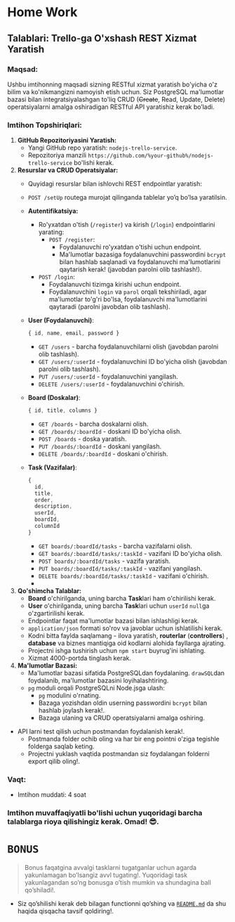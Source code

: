 # Home Work

## Talablari: Trello-ga O'xshash REST Xizmat Yaratish

### Maqsad:

Ushbu imtihonning maqsadi sizning RESTful xizmat yaratish bo'yicha o'z bilim va ko'nikmangizni namoyish etish uchun. Siz PostgreSQL ma'lumotlar bazasi bilan integratsiyalashgan to'liq CRUD (~~Create~~, Read, Update, Delete) operatsiyalarni amalga oshiradigan RESTful API yaratishiz kerak bo’ladi.

### Imtihon Topshiriqlari:

1. **GitHub Repozitoriyasini Yaratish:**
    - Yangi GitHub repo yaratish: `nodejs-trello-service`.
    - Repozitoriya manzili `https://github.com/%your-github%/nodejs-trello-service` bo'lishi kerak.
2. **Resurslar va CRUD Operatsiyalar:**
    - Quyidagi resurslar bilan ishlovchi REST endpointlar yaratish:
    - `POST /setUp`  routega murojat qilinganda tablelar yo’q bo’lsa yaratilsin.
    - **Autentifikatsiya:**
        - Ro'yxatdan o'tish (`/register`) va kirish (`/login`) endpointlarini yarating:
            - `POST /register`:
                - Foydalanuvchi ro'yxatdan o'tishi uchun endpoint.
                - Ma'lumotlar bazasiga foydalanuvchini passwordini `bcrypt` bilan hashlab  saqlanadi va foydalanuvchi ma'lumotlarini qaytarish kerak! (javobdan parolni olib tashlash!).
        - `POST /login`:
            - Foydalanuvchi tizimga kirishi uchun endpoint.
            - Foydalanuvchini `login` va `parol` orqali tekshiriladi, agar ma'lumotlar to'g'ri bo'lsa, foydalanuvchi ma'lumotlarini qaytaradi (parolni javobdan olib tashlash).
    - **User (Foydalanuvchi)**:
        
        ```jsx
        { id, name, email, password }
        
        ```
        
        - `GET /users` - barcha foydalanuvchilarni olish (javobdan parolni olib tashlash).
        - `GET /users/:userId` - foydalanuvchini ID bo'yicha olish (javobdan parolni olib tashlash).
        - `PUT /users/:userId` - foydalanuvchini yangilash.
        - `DELETE /users/:userId` - foydalanuvchini o'chirish.
    - **Board (Doskalar)**:
        
        ```jsx
        { id, title, columns }
        ```
        
        - `GET /boards` - barcha doskalarni olish.
        - `GET /boards/:boardId` - doskani ID bo'yicha olish.
        - `POST /boards` - doska yaratish.
        - `PUT /boards/:boardId` - doskani yangilash.
        - `DELETE /boards/:boardId` - doskani o'chirish.
    - **Task (Vazifalar)**:
        
        ```jsx
        {
          id,
          title,
          order,
          description,
          userId, 
          boardId,
          columnId
        }
        ```
        
        - `GET boards/:boardId/tasks` - barcha vazifalarni olish.
        - `GET boards/:boardId/tasks/:taskId` - vazifani ID bo'yicha olish.
        - `POST boards/:boardId/tasks` - vazifa yaratish.
        - `PUT boards/:boardId/tasks/:taskId` - vazifani yangilash.
        - `DELETE boards/:boardId/tasks/:taskId` - vazifani o'chirish.
        - 
3. **Qo'shimcha Talablar:**
    - **Board** o'chirilganda, uning barcha **Task**lari ham o'chirilishi kerak.
    - **User** o'chirilganda, uning barcha **Task**lari uchun `userId` `null`ga o'zgartirilishi kerak.
    - Endpointlar faqat   ma'lumotlar bazasi bilan ishlashligi kerak.
    - `application/json` formati so'rov va javoblar uchun ishlatilishi kerak.
    - Kodni bitta faylda saqlamang - ilova yaratish, **routerlar** (**controllers**) , **database** va  biznes mantiqiga oid kodlarni alohida fayllarga ajrating.
    - Projectni ishga  tushirish uchun `npm start` buyrug'ini ishlating.
    - Xizmat 4000-portda tinglash kerak.
4. **Ma'lumotlar Bazasi:**
    - Ma'lumotlar bazasi sifatida PostgreSQLdan foydalaning. `drawSQL`dan foydalanib, ma'lumotlar bazasini loyihalashtiring.
    - `pg` moduli orqali PostgreSQLni Node.jsga ulash:
        - `pg` modulini o'rnating.
        - Bazaga yozishdan oldin userning passwordini `bcrypt` bilan hashlab joylash kerak!.
        - Bazaga ulaning va CRUD operatsiyalarni amalga oshiring.
- API larni test qilish uchun postmandan foydalanish kerak!.
    - Postmanda folder ochib oling va har bir eng pointni o’ziga tegishle folderga saqlab keting.
    - Projectni yuklash vaqtida postmandan siz foydalangan folderni export qilib oling!.

### Vaqt:

- Imtihon muddati: 4 soat

### Imtihon muvaffaqiyatli bo'lishi uchun yuqoridagi barcha talablarga rioya qilishingiz kerak. Omad! 😎.

# `BONUS`

> Bonus faqatgina avvalgi tasklarni tugatganlar uchun agarda yakunlamagan bo’lsangiz avvl tugating!. Yuqoridagi task yakunlagandan so’ng bonusga o’tish mumkin va shundagina ball qo’shiladi!.
> 

- Siz qo’shilishi kerak deb bilagan functionni qo’shing va [`README.md`](http://README.md) da shu haqida qisqacha tavsif qoldiring!.
